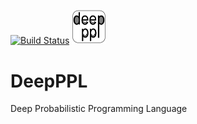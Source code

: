[![Build Status](https://travis-ci.com/deepppl/deepppl.svg?branch=master)](https://travis-ci.com/deepppl/deepppl)
<img src="logo/logo.jpg" alt="logo" width="55px"/>

# DeepPPL
Deep Probabilistic Programming Language
